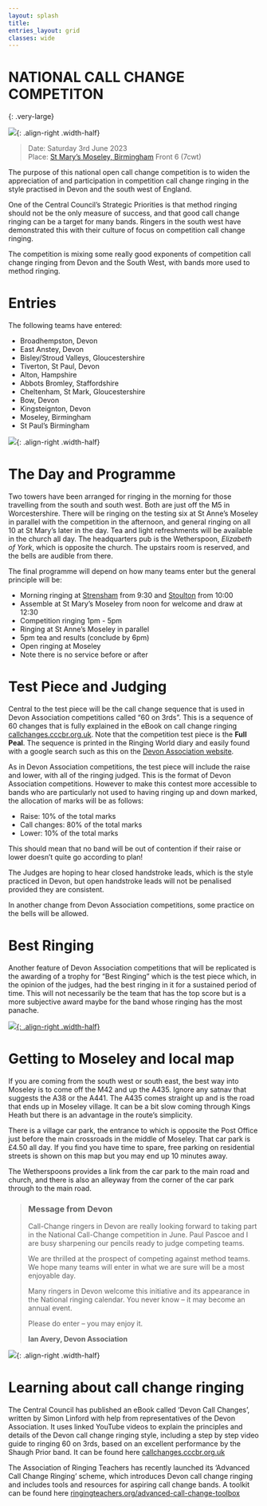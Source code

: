 ```yaml
---
layout: splash
title: 
entries_layout: grid
classes: wide
---
```


# NATIONAL CALL CHANGE COMPETITON
{: .very-large}

![](/media/moseley-st-mary.jpg){: .align-right .width-half}

> Date:	Saturday 3rd June 2023   
> Place:	[St Mary’s Moseley, Birmingham](https://dove.cccbr.org.uk/tower/16431) Front 6 (7cwt)

The purpose of this national open call change competition is to widen the appreciation of and participation in competition call change ringing in the style practised in Devon and the south west of England.

One of the Central Council’s Strategic Priorities is that method ringing should not be the only measure of success, and that good call change ringing can be a target for many bands. Ringers in the south west have demonstrated this with their culture of focus on competition call change ringing.

The competition is mixing some really good exponents of competition call change ringing from Devon and the South West, with bands more used to method ringing.

# Entries

The following teams have entered:

* Broadhempston, Devon
* East Anstey, Devon
* Bisley/Stroud Valleys, Gloucestershire
* Tiverton, St Paul, Devon
* Alton, Hampshire
* Abbots Bromley, Staffordshire
* Cheltenham, St Mark, Gloucestershire
* Bow, Devon
* Kingsteignton, Devon
* Moseley, Birmingham
* St Paul’s Birmingham

![](/media/moseley-st-anne.jpg){: .align-right .width-half}

# The Day and Programme

Two towers have been arranged for ringing in the morning for those travelling from the south and south west. Both are just off the M5 in Worcestershire. There will be ringing on the testing six at St Anne’s Moseley in parallel with the competition in the afternoon, and general ringing on all 10 at St Mary’s later in the day. Tea and light refreshments will be available in the church all day. The headquarters pub is the Wetherspoon, _Elizabeth of York_, which is opposite the church. The upstairs room is reserved, and the bells are audible from there.

The final programme will depend on how many teams enter but the general principle will be: 

* Morning ringing at [Strensham](https://dove.cccbr.org.uk/tower/15577) from 9:30 and [Stoulton](https://dove.cccbr.org.uk/tower/16881) from 10:00
* Assemble at St Mary’s Moseley from noon for welcome and draw at 12:30
* Competition ringing 1pm - 5pm
* Ringing at St Anne’s Moseley in parallel  
* 5pm tea and results (conclude by 6pm)
* Open ringing at Moseley
* Note there is no service before or after

# Test Piece and Judging

Central to the test piece will be the call change sequence that is used in Devon Association competitions called “60 on 3rds”. This is a sequence of 60 changes that is fully explained in the eBook on call change ringing [callchanges.cccbr.org.uk](https://callchanges.cccbr.org.uk). Note that the competition test piece is the **Full Peal**. The sequence is printed in the Ringing World diary and easily found with a google search such as this on the [Devon Association website](https://www.devonbells.co.uk/wp-content/uploads/2020/03/sixties_on_thirds.pdf). 

As in Devon Association competitions, the test piece will include the raise and lower, with all of the ringing judged. This is the format of Devon Association competitions. However to make this contest more accessible to bands who are particularly not used to having ringing up and down marked, the allocation of marks will be as follows:

* Raise: 10% of the total marks
* Call changes: 80% of the total marks
* Lower: 10% of the total marks

This should mean that no band will be out of contention if their raise or lower doesn’t quite go according to plan!

The Judges are hoping to hear closed handstroke leads, which is the style practiced in Devon, but open handstroke leads will not be penalised provided they are consistent. 

In another change from Devon Association competitions, some practice on the bells will be allowed.
 
# Best Ringing

Another feature of Devon Association competitions that will be replicated is the awarding of a trophy for “Best Ringing” which is the test piece which, in the opinion of the judges, had the best ringing in it for a sustained period of time. This will not necessarily be the team that has the top score but is a more subjective award maybe for the band whose ringing has the most panache. 

[![](/media/map.jpg){: .align-right .width-half}](/media/map.pdf)

# Getting to Moseley and local map

If you are coming from the south west or south east, the best way into Moseley is to come off the M42 and up the A435. Ignore any satnav that suggests the A38 or the A441. The A435 comes straight up and is the road that ends up in Moseley village. It can be a bit slow coming through Kings Heath but there is an advantage in the route’s simplicity.
 
There is a village car park, the entrance to which is opposite the Post Office just before the main crossroads in the middle of Moseley. That car park is £4.50 all day. If you find you have time to spare, free parking on residential streets is shown on this map but you may end up 10 minutes away.
 
The Wetherspoons provides a link from the car park to the main road and church, and there is also an alleyway from the corner of the car park through to the main road.

> ### Message from Devon
> 
> Call-Change ringers in Devon are really looking forward to taking part in the National Call-Change competition in June.  Paul Pascoe and I are busy sharpening our pencils ready to judge competing teams.
> 
> We are thrilled at the prospect of competing against method teams. We hope many teams will enter in what we are sure will be a most enjoyable day.
> 
> Many ringers in Devon welcome this initiative and its appearance in the National ringing calendar. You never know – it may become an annual event. 
> 
> Please do enter – you may enjoy it.
> 
> **Ian Avery, Devon Association**


![](/media/call-change-book-screenshot.jpg){: .align-right .width-half}

# Learning about call change ringing

The Central Council has published an eBook called ‘Devon Call Changes’, written by Simon Linford with help from representatives of the Devon Association. It uses linked YouTube videos to explain the principles and details of the Devon call change ringing style, including a step by step video guide to ringing 60 on 3rds, based on an excellent performance by the Shaugh Prior band. It can be found here [callchanges.cccbr.org.uk](https://callchanges.cccbr.org.uk)

The Association of Ringing Teachers has recently launched its ‘Advanced Call Change Ringing’ scheme, which introduces Devon call change ringing and includes tools and resources for aspiring call change bands. A toolkit can be found here [ringingteachers.org/advanced-call-change-toolbox](https://ringingteachers.org/advanced-call-change-toolbox)

